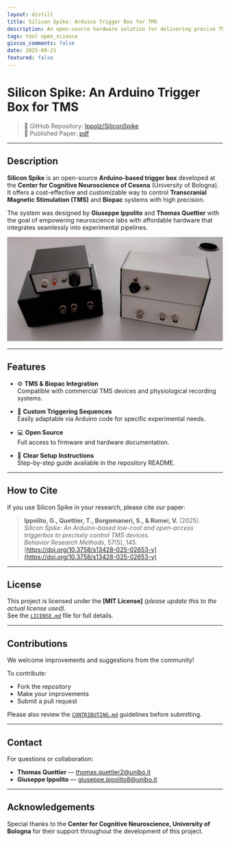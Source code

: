 ```yaml
---
layout: distill
title: Silicon Spike: Arduino Trigger Box for TMS
description: An open-source hardware solution for delivering precise TMS triggers.
tags: tool open_science
giscus_comments: false
date: 2025-09-21
featured: false
---
```


# Silicon Spike: An Arduino Trigger Box for TMS

> 🔗 GitHub Repository: [Ippolz/SiliconSpike](https://github.com/Ippolz/SiliconSpike)  
> 📄 Published Paper: [pdf](assets/pdf/paper7.pdf)

---

## Description

**Silicon Spike** is an open-source **Arduino-based trigger box** developed at the **Center for Cognitive Neuroscience of Cesena** (University of Bologna). It offers a cost-effective and customizable way to control **Transcranial Magnetic Stimulation (TMS)** and **Biopac** systems with high precision.

The system was designed by **Giuseppe Ippolito** and **Thomas Quettier** with the goal of empowering neuroscience labs with affordable hardware that integrates seamlessly into experimental pipelines.

![Silicon Spike Trigger Box](../assets/img/triggerbox.png)

---

## Features

- ⚙️ **TMS & Biopac Integration**  
  Compatible with commercial TMS devices and physiological recording systems.

- 🔁 **Custom Triggering Sequences**  
  Easily adaptable via Arduino code for specific experimental needs.

- 💻 **Open Source**  
  Full access to firmware and hardware documentation.

- 📖 **Clear Setup Instructions**  
  Step-by-step guide available in the repository README.

---

## How to Cite

If you use Silicon Spike in your research, please cite our paper:

> **Ippolito, G., Quettier, T., Borgomaneri, S., & Romei, V.** (2025).  
> _Silicon Spike: An Arduino-based low-cost and open-access triggerbox to precisely control TMS devices_.  
> _Behavior Research Methods_, 57(5), 145.  
> [https://doi.org/10.3758/s13428-025-02653-y](https://doi.org/10.3758/s13428-025-02653-y)

---

## License

This project is licensed under the **[MIT License]** _(please update this to the actual license used)_.  
See the [`LICENSE.md`](https://github.com/Ippolz/SiliconSpike/blob/main/LICENSE.md) file for full details.

---

## Contributions

We welcome improvements and suggestions from the community!

To contribute:

- Fork the repository
- Make your improvements
- Submit a pull request

Please also review the [`CONTRIBUTING.md`](https://github.com/Ippolz/SiliconSpike/blob/main/CONTRIBUTING.md) guidelines before submitting.

---

## Contact

For questions or collaboration:

- **Thomas Quettier** — [thomas.quettier2@unibo.it](mailto:thomas.quettier2@unibo.it)
- **Giuseppe Ippolito** — [giuseppe.ippolito8@unibo.it](mailto:giuseppe.ippolito8@unibo.it)

---

## Acknowledgements

Special thanks to the **Center for Cognitive Neuroscience, University of Bologna** for their support throughout the development of this project.
